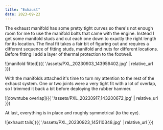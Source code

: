 ```yaml
---
title: "Exhaust"
date: 2023-09-23
---
```


The exhaust manifold has some pretty tight curves so there's not enough room for me to use the manifold bolts that came with the engine. Instead I get some manifold studs and cut each one down to exactly the right length for its location. The final fit takes a fair bit of figuring out and requires a different sequence of fitting studs, manifold and nuts for different locations. Before fitting I add a layer of thermal protection to the footwell.

![manifold fitted]({{ '/assets/PXL_20230903_143959402.jpg' | relative_url }})

With the manifolds attached it's time to turn my attention to the rest of the exhaust system. One or two joints were a very tight fit with a lot of overlap, so I trimmed it back a bit before deploying the rubber hammer.

![downtube overlap]({{ '/assets/PXL_20230917_143200672.jpg' | relative_url }})

At last, everything is in place and roughly symmetrical (to the eye).

![exhaust tails]({{ '/assets/PXL_20230923_145110348.jpg' | relative_url }})
